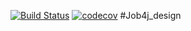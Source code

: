 [![Build Status](https://travis-ci.org/SavvaMey/job4j_design.svg?branch=master)](https://travis-ci.org/SavvaMey/job4j_design)
[![codecov](https://codecov.io/gh/SavvaMey/job4j_design/branch/master/graph/badge.svg)](https://codecov.io/gh/SavvaMey/job4j_design)
#Job4j_design